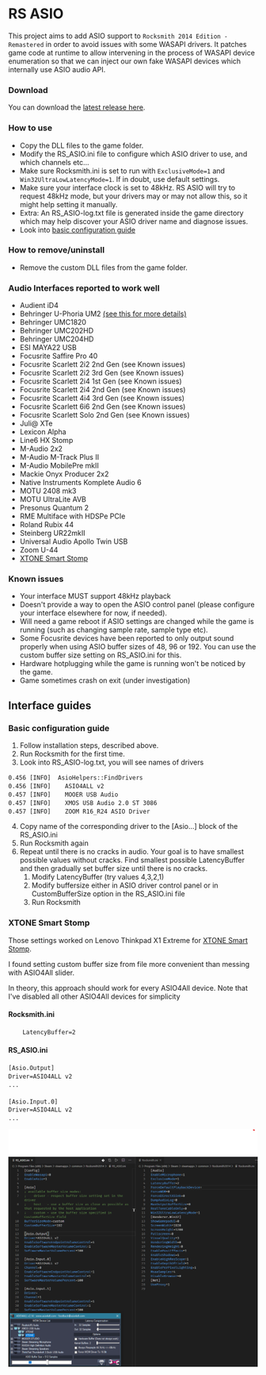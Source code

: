 # RS ASIO

This project aims to add ASIO support to `Rocksmith 2014 Edition - Remastered` in order to avoid issues with some WASAPI drivers.
It patches game code at runtime to allow intervening in the process of WASAPI device enumeration so that we can inject our own fake WASAPI devices which internally use ASIO audio API.

### Download

You can download the [latest release here](https://github.com/mdias/rs_asio/releases/latest).

### How to use

- Copy the DLL files to the game folder.
- Modify the RS_ASIO.ini file to configure which ASIO driver to use, and which channels etc...
- Make sure Rocksmith.ini is set to run with `ExclusiveMode=1` and `Win32UltraLowLatencyMode=1`. If in doubt, use default settings.
- Make sure your interface clock is set to 48kHz. RS ASIO will try to request 48kHz mode, but your drivers may or may not allow this, so it might help setting it manually.
- Extra: An RS_ASIO-log.txt file is generated inside the game directory which may help discover your ASIO driver name and diagnose issues.
- Look into [basic configuration guide](#basic-configuration-guide)

### How to remove/uninstall

- Remove the custom DLL files from the game folder.

### Audio Interfaces reported to work well

- Audient iD4
- Behringer U-Phoria UM2 [(see this for more details)](https://github.com/mdias/rs_asio/issues/7)
- Behringer UMC1820
- Behringer UMC202HD
- Behringer UMC204HD
- ESI MAYA22 USB
- Focusrite Saffire Pro 40
- Focusrite Scarlett 2i2 2nd Gen (see Known issues)
- Focusrite Scarlett 2i2 3rd Gen (see Known issues)
- Focusrite Scarlett 2i4 1st Gen (see Known issues)
- Focusrite Scarlett 2i4 2nd Gen (see Known issues)
- Focusrite Scarlett 4i4 3rd Gen (see Known issues)
- Focusrite Scarlett 6i6 2nd Gen (see Known issues)
- Focusrite Scarlett Solo 2nd Gen (see Known issues)
- Juli@ XTe
- Lexicon Alpha
- Line6 HX Stomp
- M-Audio 2x2
- M-Audio M-Track Plus II
- M-Audio MobilePre mkII
- Mackie Onyx Producer 2x2
- Native Instruments Komplete Audio 6
- MOTU 2408 mk3
- MOTU UltraLite AVB
- Presonus Quantum 2
- RME Multiface with HDSPe PCIe
- Roland Rubix 44
- Steinberg UR22mkII
- Universal Audio Apollo Twin USB
- Zoom U-44
- [XTONE Smart Stomp](#XTONE-Smart-stomp)

### Known issues

- Your interface MUST support 48kHz playback
- Doesn't provide a way to open the ASIO control panel (please configure your interface elsewhere for now, if needed).
- Will need a game reboot if ASIO settings are changed while the game is running (such as changing sample rate, sample type etc).
- Some Focusrite devices have been reported to only output sound properly when using ASIO buffer sizes of 48, 96 or 192. You can use the custom buffer size setting on RS_ASIO.ini for this.
- Hardware hotplugging while the game is running won't be noticed by the game.
- Game sometimes crash on exit (under investigation)

## Interface guides

### Basic configuration guide

1. Follow installation steps, described above.
1. Run Rocksmith for the first time. 
1. Look into RS_ASIO-log.txt, you will see names of drivers

```txt
0.456 [INFO]  AsioHelpers::FindDrivers
0.456 [INFO]    ASIO4ALL v2
0.457 [INFO]    MOOER USB Audio
0.457 [INFO]    XMOS USB Audio 2.0 ST 3086
0.457 [INFO]    ZOOM R16_R24 ASIO Driver
```

4. Copy name of the corresponding driver to the [Asio...] block of the RS_ASIO.ini
1. Run Rocksmith again
1. Repeat until there is no cracks in audio. Your goal is to have smallest possible values without cracks. Find smallest possible LatencyBuffer and then gradually set buffer size until there is no cracks.
    1. Modify LatencyBuffer (try values 4,3,2,1)
    1. Modify buffersize either in ASIO driver control panel or in CustomBufferSize option in the RS_ASIO.ini file
    1. Run Rocksmith

### XTONE Smart Stomp

Those settings worked on Lenovo Thinkpad X1 Extreme for [XTONE Smart Stomp](https://www.xsonic.cc/XTONE).

I found setting custom buffer size from file more convenient than messing with ASIO4All slider.

In theory, this approach should work for every ASIO4All device. Note that I've disabled all other ASIO4All devices for simplicity

#### Rocksmith.ini

```txt
    LatencyBuffer=2
```

#### RS_ASIO.ini

```txt
[Asio.Output]
Driver=ASIO4ALL v2
...

[Asio.Input.0]
Driver=ASIO4ALL v2
...
```

![settings](docs/xtone_smartstomp.png "xtone smartstomp")
